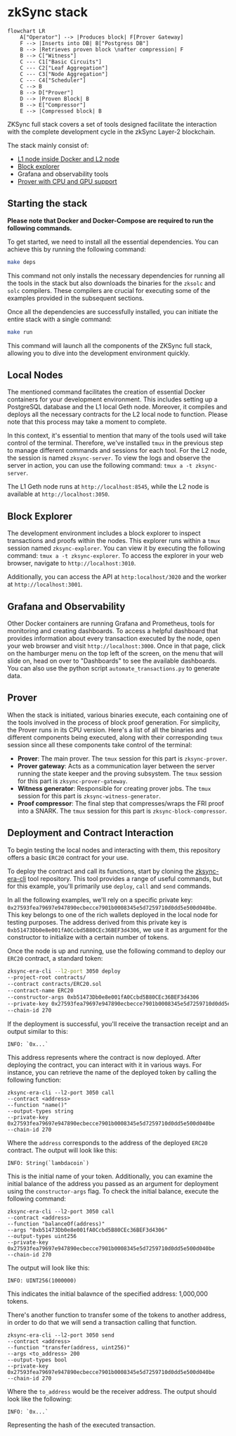 # zkSync stack 

```mermaid
flowchart LR
    A["Operator"] --> |Produces block| F[Prover Gateway]
    F --> |Inserts into DB| B["Postgress DB"]
    B --> |Retrieves proven block \nafter compression| F
    B --> C["Witness"]
    C --- C1["Basic Circuits"]
    C --- C2["Leaf Aggregation"]
    C --- C3["Node Aggregation"]
    C --- C4["Scheduler"]
    C --> B
    B --> D["Prover"]
    D --> |Proven Block| B
    B --> E["Compressor"]
    E --> |Compressed block| B
```

ZKSync full stack covers a set of tools designed facilitate the interaction with the complete development cycle in the zkSync Layer-2 blockchain.

The stack mainly consist of:
- [L1 node inside Docker and L2 node](https://github.com/matter-labs/zksync-era)
- [Block explorer](https://github.com/matter-labs/block-explorer#%EF%B8%8F-setting-up-env-variables)
- Grafana and observability tools
- [Prover with CPU and GPU support](https://github.com/matter-labs/zksync-era/tree/main/prover)

## Starting the stack

**Please note that Docker and Docker-Compose are required to run the following commands.**

To get started, we need to install all the essential dependencies. You can achieve this by running the following command:

```bash
make deps
```

This command not only installs the necessary dependencies for running all the tools in the stack but also downloads the binaries for the `zksolc` and `solc` compilers. These compilers are crucial for executing some of the examples provided in the subsequent sections.

Once all the dependencies are successfully installed, you can initiate the entire stack with a single command:

```bash
make run
```

This command will launch all the components of the ZKSync full stack, allowing you to dive into the development environment quickly.

## Local Nodes

The mentioned command facilitates the creation of essential Docker containers for your development environment. This includes setting up a PostgreSQL database and the L1 local Geth node. Moreover, it compiles and deploys all the necessary contracts for the L2 local node to function. Please note that this process may take a moment to complete.

In this context, it's essential to mention that many of the tools used will take control of the terminal. Therefore, we've installed `tmux` in the previous step to manage different commands and sessions for each tool. For the L2 node, the session is named `zksync-server`. To view the logs and observe the server in action, you can use the following command: `tmux a -t zksync-server`.

The L1 Geth node runs at `http://localhost:8545`, while the L2 node is available at `http://localhost:3050`.

## Block Explorer

The development environment includes a block explorer to inspect transactions and proofs within the nodes. This explorer runs within a `tmux` session named `zksync-explorer`. You can view it by executing the following command: `tmux a -t zksync-explorer`. To access the explorer in your web browser, navigate to `http://localhost:3010`.

Additionally, you can access the API at `http:localhost/3020` and the worker at `http://localhost:3001`.

## Grafana and Observability

Other Docker containers are running Grafana and Prometheus, tools for monitoring and creating dashboards. To access a helpful dashboard that provides information about every transaction executed by the node, open your web browser and visit `http://localhost:3000`. Once in that page, click on the hamburger menu on the top left of the screen, on the menu that will slide on, head on over to "Dashboards" to see the available dashboards. You can also use the python script `automate_transactions.py` to generate data.

## Prover

When the stack is initiated, various binaries execute, each containing one of the tools involved in the process of block proof generation. For simplicity, the Prover runs in its CPU version. Here's a list of all the binaries and different components being executed, along with their corresponding `tmux` session since all these components take control of the terminal:

- **Prover**: The main prover. The `tmux` session for this part is `zksync-prover`.
- **Prover gateway**: Acts as a communication layer between the server running the state keeper and the proving subsystem. The `tmux` session for this part is `zksync-prover-gateway`.
- **Witness generator**: Responsible for creating prover jobs. The `tmux` session for this part is `zksync-witness-generator`.
- **Proof compressor**: The final step that compresses/wraps the FRI proof into a SNARK. The `tmux` session for this part is `zksync-block-compressor`.

## Deployment and Contract Interaction

To begin testing the local nodes and interacting with them, this repository offers a basic `ERC20` contract for your use.

To deploy the contract and call its functions, start by cloning the [zksync-era-cli](https://github.com/lambdaclass/zksync_era_cli) tool repository. This tool provides a range of useful commands, but for this example, you'll primarily use `deploy`, `call` and `send` commands.

In all the following examples, we'll rely on a specific private key: `0x27593fea79697e947890ecbecce7901b0008345e5d7259710d0dd5e500d040be`. This key belongs to one of the rich wallets deployed in the local node for testing purposes. The address derived from this private key is `0xb51473Db0e8e001fA0Ccbd5B80CEc36BEF3d4306`, we use it as argument for the constructor to initialize with a certain number of tokens. 

Once the node is up and running, use the following command to deploy our `ERC20` contract, a standard token:

```bash
zksync-era-cli --l2-port 3050 deploy 
--project-root contracts/ 
--contract contracts/ERC20.sol  
--contract-name ERC20 
--constructor-args 0xb51473Db0e8e001fA0Ccbd5B80CEc36BEF3d4306 
--private-key 0x27593fea79697e947890ecbecce7901b0008345e5d7259710d0dd5e500d040be 
--chain-id 270
```

If the deployment is successful, you'll receive the transaction receipt and an output similar to this:

```
INFO: `0x...`
```

This address represents where the contract is now deployed. After deploying the contract, you can interact with it in various ways. For instance, you can retrieve the name of the deployed token by calling the following function:

```
zksync-era-cli --l2-port 3050 call 
--contract <address> 
--function "name()" 
--output-types string 
--private-key 0x27593fea79697e947890ecbecce7901b0008345e5d7259710d0dd5e500d040be 
--chain-id 270
```

Where the `address` corresponds to the address of the deployed `ERC20` contract.
The output will look like this:

```
INFO: String(`lambdacoin`)
```

This is the initial name of your token. Additionally, you can examine the initial balance of the address you passed as an argument for deployment using the `constructor-args` flag. To check the initial balance, execute the following command:

```
zksync-era-cli --l2-port 3050 call 
--contract <address> 
--function "balanceOf(address)" 
--args "0xb51473Db0e8e001fA0Ccbd5B80CEc36BEF3d4306" 
--output-types uint256 
--private-key 0x27593fea79697e947890ecbecce7901b0008345e5d7259710d0dd5e500d040be 
--chain-id 270
```

The output will look like this:

```
INFO: UINT256(1000000)
```

This indicates the initial balavnce of the specified address: 1,000,000 tokens.

There's another function to transfer some of the tokens to another address, in order to do that we will send a transaction calling that function.

```
zksync-era-cli --l2-port 3050 send 
--contract <address> 
--function "transfer(address, uint256)" 
--args <to_address> 200 
--output-types bool 
--private-key 0x27593fea79697e947890ecbecce7901b0008345e5d7259710d0dd5e500d040be 
--chain-id 270
```

Where the `to_address` would be the receiver address.
The output should look like the following:

```
INFO: `0x...`
```

Representing the hash of the executed transaction.
